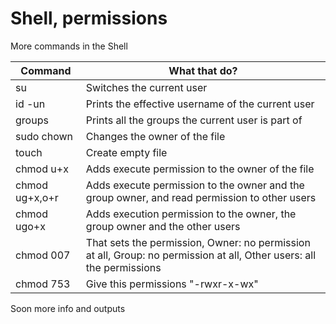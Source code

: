 # Shell, permissions


More commands in the Shell

| Command | What that do? |
| ------------- | ------------- |
| su  | Switches the current user |
| id -un  | Prints the effective username of the current user |
| groups | Prints all the groups the current user is part of |
| sudo chown | Changes the owner of the file |
| touch | Create empty file |
| chmod u+x | Adds execute permission to the owner of the file |
| chmod ug+x,o+r | Adds execute permission to the owner and the group owner, and read permission to other users |
| chmod ugo+x | Adds execution permission to the owner, the group owner and the other users |
| chmod 007 | That sets the permission, Owner: no permission at all, Group: no permission at all, Other users: all the permissions |
| chmod 753 | Give this permissions "-rwxr-x-wx" |

Soon more info and outputs